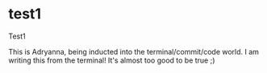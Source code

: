 test1
=====

Test1

This is Adryanna, being inducted into the terminal/commit/code world.
I am writing this from the terminal!
It's almost too good to be true ;)

